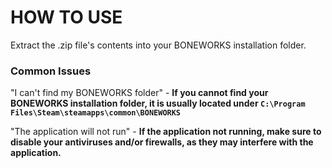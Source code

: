# HOW TO USE

Extract the .zip file's contents into your BONEWORKS installation folder.


### Common Issues

"I can't find my BONEWORKS folder" - **If you cannot find your BONEWORKS installation folder, it is usually located under `C:\Program Files\Steam\steamapps\common\BONEWORKS`** 

"The application will not run" - **If the application not running, make sure to disable your antiviruses and/or firewalls, as they may interfere with the application.**

